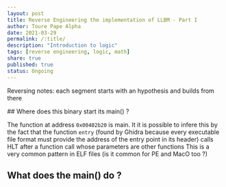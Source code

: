 ```yaml
---
layout: post
title: Reverse Engineering the implementation of LLBM - Part I
author: Toure Pape Alpha
date: 2021-03-29
permalink: /:title/
description: "Introduction to logic"
tags: [reverse engineering, logic, math]
share: true
published: true
status: Ongoing
---
```


Reversing notes:
each segment starts with an hypothesis and builds from there

## Where does this binary start its main() ?


The function at address `0x00402b20` is main. It it is possible to infere this by the fact that the
function `entry` (found by Ghidra because every executable file format must provide the address of
the entry point in its header) calls HLT after a function call whose parameters are other functions
This is a very common pattern in ELF files (is it common for PE and MacO too ?)


## What does the main() do ?

